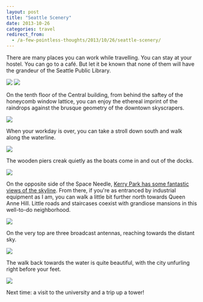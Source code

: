```yaml
---
layout: post
title: "Seattle Scenery"
date: 2013-10-26
categories: travel
redirect_from:
  - /a-few-pointless-thoughts/2013/10/26/seattle-scenery/
---
```


There are many places you can work while travelling. You can stay at your hostel. You can go to a café. But let it be known that none of them will have the grandeur of the Seattle Public Library.

<img src="https://static1.squarespace.com/static/51b3f330e4b062dc340fa8fd/t/526c9563e4b07233cf8aaa9d/1432941228981/?format=1500w" />

<!--more-->

<img src="https://static1.squarespace.com/static/51b3f330e4b062dc340fa8fd/t/526c9594e4b07233cf8aaab4/1432941228817/?format=1500w" />

On the tenth floor of the Central building, from behind the saftey of the honeycomb window lattice, you can enjoy the ethereal imprint of the raindrops against the brusque geometry of the downtown skyscrapers.

<img src="https://static1.squarespace.com/static/51b3f330e4b062dc340fa8fd/t/526c960ee4b0b725baaf85b5/1432941231022/?format=1500w" />

When your workday is over, you can take a stroll down south and walk along the waterline.

<img src="https://static1.squarespace.com/static/51b3f330e4b062dc340fa8fd/t/526c9652e4b0b725baaf85ca/1432941224495/?format=1500w" />

The wooden piers creak quietly as the boats come in and out of the docks.

<img src="https://static1.squarespace.com/static/51b3f330e4b062dc340fa8fd/t/526c969ce4b0b725baaf8606/1432941232236/?format=1500w" />

On the opposite side of the Space Needle, [Kerry Park has some fantastic views of the skyline](http://www.archagon.net/a-few-pointless-thoughts/2013/9/4/seattle-from-below). From there, if you're as entranced by industrial equipment as I am, you can walk a little bit further north towards Queen Anne Hill. Little roads and staircases coexist with grandiose mansions in this well-to-do neighborhood.

<img src="https://static1.squarespace.com/static/51b3f330e4b062dc340fa8fd/t/526c976de4b0931c94028401/1432941231675/?format=1500w" />

On the very top are three broadcast antennas, reaching towards the distant sky.

<img src="https://static1.squarespace.com/static/51b3f330e4b062dc340fa8fd/t/526c96e5e4b0b725baaf863d/1382848258250/?format=1000w" />

The walk back towards the water is quite beautiful, with the city unfurling right before your feet.

<img src="https://static1.squarespace.com/static/51b3f330e4b062dc340fa8fd/t/526c9797e4b0931c94028424/1432941237101/?format=1500w" />

Next time: a visit to the university and a trip up a tower!